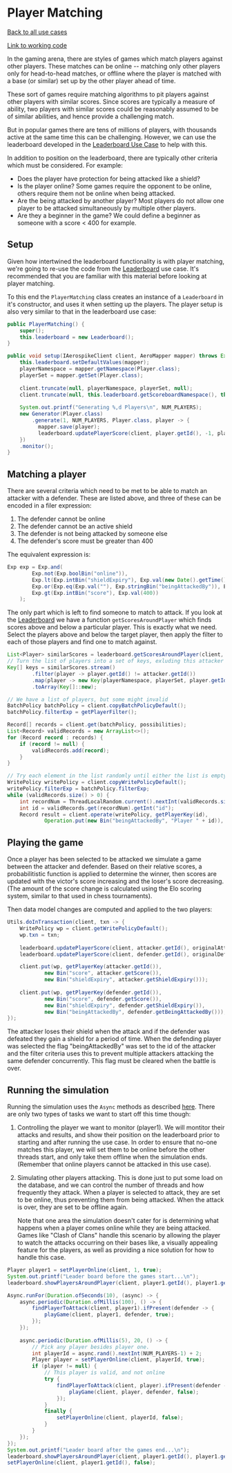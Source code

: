 # Player Matching
[Back to all use cases](../README.md)

[Link to working code](../source/src/main/java/com/aerospike/examples/gaming/PlayerMatching.java)

In the gaming arena, there are styles of games which match players against other players. These matches can be online -- matching only other players only for head-to-head matches, or offline where the player is matched with a base (or similar) set up by the other player ahead of time.

These sort of games require matching algorithms to pit players against other players with similar scores. Since scores are typically a measure of ability, two players with similar scores could be reasonably assumed to be of similar abilities, and hence provide a challenging match.

But in popular games there are tens of millions of players, with thousands active at the same time this can be challenging. However, we can use the leaderboard developed in the [Leaderboard Use Case](leaderboard.md) to help with this.

In addition to position on the leaderboard, there are typically other criteria which must be considered. For example:
* Does the player have protection for being attacked like a shield?
* Is the player online? Some games require the opponent to be online, others require them not be online when being attacked.
* Are the being attacked by another player? Most players do not allow one player to be attacked simultaneously by multiple other players.
* Are they a beginner in the game? We could define a beginner as someone with a score < 400 for example.

## Setup
Given how intertwined the leaderboard functionality is with player matching, we're going to re-use the code from the [Leaderboard](leaderboard.md) use case. It's recommended that you are familiar with this material before looking at player matching. 

To this end the `PlayerMatching` class creates an instance of a `Leaderboard` in it's constructor, and uses it when setting up the players. The player setup is also very similar to that in the leaderboard use case:
```java
public PlayerMatching() {
    super();
    this.leaderboard = new Leaderboard();
}

public void setup(IAerospikeClient client, AeroMapper mapper) throws Exception {
    this.leaderboard.setDefaultValues(mapper);
    playerNamespace = mapper.getNamespace(Player.class);
    playerSet = mapper.getSet(Player.class);
    
    client.truncate(null, playerNamespace, playerSet, null);
    client.truncate(null, this.leaderboard.getScoreboardNamespace(), this.leaderboard.getScoreboardSet(), null);
    
    System.out.printf("Generating %,d Players\n", NUM_PLAYERS);
    new Generator(Player.class)
        .generate(1, NUM_PLAYERS, Player.class, player -> {
          mapper.save(player);
          leaderboard.updatePlayerScore(client, player.getId(), -1, player.getScore(), null);
    })
    .monitor();
}
```

## Matching a player
There are several criteria which need to be met to be able to match an attacker with a defender. These are listed above, and three of these can be encoded in a filer expression:
1. The defender cannot be online
2. The defender cannot be an active shield 
3. The defender is not being attacked by someone else
4. The defender's score must be greater than 400

The equivalent expression is:

```java
Exp exp = Exp.and(
        Exp.not(Exp.boolBin("online")),
        Exp.lt(Exp.intBin("shieldExpiry"), Exp.val(new Date().getTime())),
        Exp.or(Exp.eq(Exp.val(""), Exp.stringBin("beingAttackedBy")), Exp.not(Exp.binExists("beingAttackedBy"))),
        Exp.gt(Exp.intBin("score"), Exp.val(400))
    );
```

The only part which is left to find someone to match to attack. If you look at the [Leaderboard](leaderboard.md) we have a function `getScoresAroundPlayer` which finds scores above and below a particular player. This is exactly what we need. Select the players above and below the target player, then apply the filter to each of those players and find one to match against.

```java
List<Player> similarScores = leaderboard.getScoresAroundPlayer(client, attacker.getId(), attacker.getScore(), 20);
// Turn the list of players into a set of keys, exluding this attacker's
Key[] keys = similarScores.stream()
        .filter(player -> player.getId() != attacker.getId())
        .map(player -> new Key(playerNamespace, playerSet, player.getId()))
        .toArray(Key[]::new);

// We have a list of players, but some might invalid
BatchPolicy batchPolicy = client.copyBatchPolicyDefault();
batchPolicy.filterExp = getPlayerFilter();

Record[] records = client.get(batchPolicy, possibilities);
List<Record> validRecords = new ArrayList<>();
for (Record record : records) {
    if (record != null) {
        validRecords.add(record);
    }
}

// Try each element in the list randomly until either the list is empty or we have a match.
WritePolicy writePolicy = client.copyWritePolicyDefault();
writePolicy.filterExp = batchPolicy.filterExp;
while (validRecords.size() > 0) {
    int recordNum = ThreadLocalRandom.current().nextInt(validRecords.size());
    int id = validRecords.get(recordNum).getInt("id");
    Record result = client.operate(writePolicy, getPlayerKey(id),
            Operation.put(new Bin("beingAttackedBy", "Player " + id)),
```

## Playing the game
Once a player has been selected to be attacked we simulate a game between the attacker and defender. Based on their relative scores, a probabilitistic function is applied to determine the winner, then scores are updated with the victor's score increasing and the loser's score decreasing. (The amount of the score change is calculated using the Elo scoring system, similar to that used in chess tournaments).

Then data model changes are computed and applied to the two players:
```java
Utils.doInTransaction(client, txn -> {
    WritePolicy wp = client.getWritePolicyDefault();
    wp.txn = txn;
    
    leaderboard.updatePlayerScore(client, attacker.getId(), originalAttackerScore, attacker.getScore(), txn);
    leaderboard.updatePlayerScore(client, defender.getId(), originalDefenderScore, defender.getScore(), txn);

    client.put(wp, getPlayerKey(attacker.getId()), 
            new Bin("score", attacker.getScore()),
            new Bin("shieldExpiry", attacker.getShieldExpiry()));
    
    client.put(wp, getPlayerKey(defender.getId()), 
            new Bin("score", defender.getScore()),
            new Bin("shieldExpiry", defender.getShieldExpiry()),
            new Bin("beingAttackedBy", defender.getBeingAttackedBy()));
});
```

The attacker loses their shield when the attack and if the defender was defeated they gain a shield for a period of time. When the defending player was selected the flag "beingAttackedBy" was set to the id of the attacker and the filter criteria uses this to prevent multiple attackers attacking the same defender concurrently. This flag must be cleared when the battle is over.

## Running the simulation
Running the simulation uses the `Async` methods as described [here](leaderboard.md#running-the-demonstration). There are only two types of tasks we want to start off this time though:

1. Controlling the player we want to monitor (player1). We will montitor their attacks and results, and show their position on the leaderboard prior to starting and after running the use case. In order to ensure that no-one matches this player, we will set them to be online before the other threads start, and only take them offline when the simulation ends. (Remember that online players cannot be attacked in this use case).

2. Simulating other players attacking. This is done just to put some load on the database, and we can control the number of threads and how frequently they attack. When a player is selected to attack, they are set to be online, thus preventing them from being attacked. When the attack is over, they are set to be offline again.

    Note that one area the simulation doesn't cater for is determining what happens when a player comes online while they are being attacked. Games like "Clash of Clans" handle this scenario by allowing the player to watch the attacks occurring on their bases like, a visually appealing feature for the players, as well as providing a nice solution for how to handle this case. 

```java
Player player1 = setPlayerOnline(client, 1, true);
System.out.printf("Leader board before the games start...\n");
leaderboard.showPlayersAroundPlayer(client, player1.getId(), player1.getScore());

Async.runFor(Duration.ofSeconds(10), (async) -> {
    async.periodic(Duration.ofMillis(100), () -> {
        findPlayerToAttack(client, player1).ifPresent(defender -> {
            playGame(client, player1, defender, true);
        });
    });
    
    async.periodic(Duration.ofMillis(5), 20, () -> {
        // Pick any player besides player one.
        int playerId = async.rand().nextInt(NUM_PLAYERS-1) + 2;
        Player player = setPlayerOnline(client, playerId, true);
        if (player != null) {
            // This player is valid, and not online
            try {
                findPlayerToAttack(client, player).ifPresent(defender -> {
                    playGame(client, player, defender, false);
                });
            }
            finally {
                setPlayerOnline(client, playerId, false);
            }
        }
    });
});
System.out.printf("Leader board after the games end...\n");
leaderboard.showPlayersAroundPlayer(client, player1.getId(), player1.getScore());
setPlayerOnline(client, player1.getId(), false);
```
